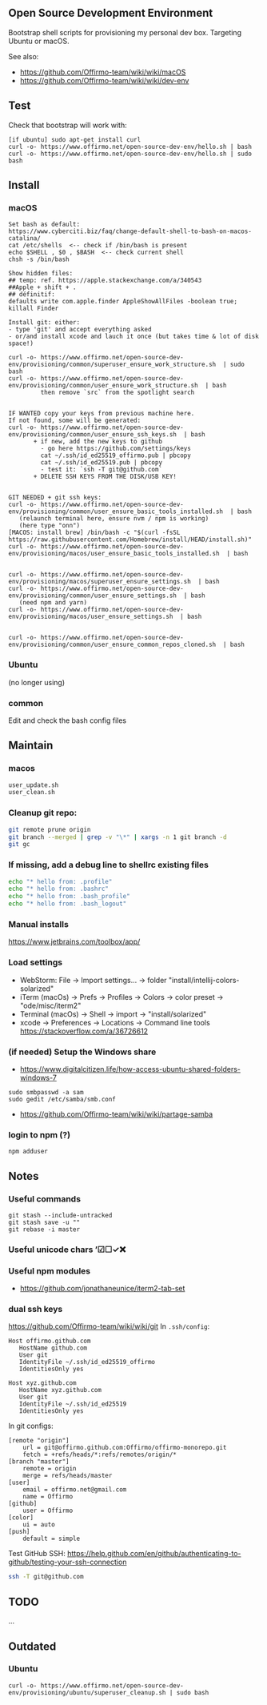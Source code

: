 ## Open Source Development Environment

Bootstrap shell scripts for provisioning my personal dev box. Targeting Ubuntu or macOS.

See also:
* https://github.com/Offirmo-team/wiki/wiki/macOS
* https://github.com/Offirmo-team/wiki/wiki/dev-env


## Test

Check that bootstrap will work with:

```
[if ubuntu] sudo apt-get install curl
curl -o- https://www.offirmo.net/open-source-dev-env/hello.sh | bash
curl -o- https://www.offirmo.net/open-source-dev-env/hello.sh | sudo bash
```


## Install

### macOS

```
Set bash as default:
https://www.cyberciti.biz/faq/change-default-shell-to-bash-on-macos-catalina/
cat /etc/shells  <-- check if /bin/bash is present
echo $SHELL , $0 , $BASH  <-- check current shell
chsh -s /bin/bash

Show hidden files:
## temp: ref. https://apple.stackexchange.com/a/340543
##Apple + shift + .
## définitif:
defaults write com.apple.finder AppleShowAllFiles -boolean true; killall Finder

Install git: either:
- type 'git' and accept everything asked
- or/and install xcode and lauch it once (but takes time & lot of disk space!)

curl -o- https://www.offirmo.net/open-source-dev-env/provisioning/common/superuser_ensure_work_structure.sh  | sudo bash
curl -o- https://www.offirmo.net/open-source-dev-env/provisioning/common/user_ensure_work_structure.sh  | bash
         then remove `src` from the spotlight search


IF WANTED copy your keys from previous machine here.
If not found, some will be generated:
curl -o- https://www.offirmo.net/open-source-dev-env/provisioning/common/user_ensure_ssh_keys.sh  | bash
       + if new, add the new keys to github
         - go here https://github.com/settings/keys
         cat ~/.ssh/id_ed25519_offirmo.pub | pbcopy
         cat ~/.ssh/id_ed25519.pub | pbcopy
         - test it: `ssh -T git@github.com`
       + DELETE SSH KEYS FROM THE DISK/USB KEY!


GIT NEEDED + git ssh keys:
curl -o- https://www.offirmo.net/open-source-dev-env/provisioning/common/user_ensure_basic_tools_installed.sh  | bash
   (relaunch terminal here, ensure nvm / npm is working)
   (here type "onn")
[MACOS: install brew] /bin/bash -c "$(curl -fsSL https://raw.githubusercontent.com/Homebrew/install/HEAD/install.sh)"
curl -o- https://www.offirmo.net/open-source-dev-env/provisioning/macos/user_ensure_basic_tools_installed.sh  | bash


curl -o- https://www.offirmo.net/open-source-dev-env/provisioning/macos/superuser_ensure_settings.sh  | bash
curl -o- https://www.offirmo.net/open-source-dev-env/provisioning/common/user_ensure_settings.sh  | bash
   (need npm and yarn)
curl -o- https://www.offirmo.net/open-source-dev-env/provisioning/macos/user_ensure_settings.sh  | bash


curl -o- https://www.offirmo.net/open-source-dev-env/provisioning/common/user_ensure_common_repos_cloned.sh  | bash

```

### Ubuntu
(no longer using)

### common

Edit and check the bash config files


## Maintain

### macos

```bash
user_update.sh
user_clean.sh
```

### Cleanup git repo:

```bash
git remote prune origin
git branch --merged | grep -v "\*" | xargs -n 1 git branch -d
git gc
```

### If missing, add a debug line to shellrc existing files
```bash
echo "* hello from: .profile"
echo "* hello from: .bashrc"
echo "* hello from: .bash_profile"
echo "* hello from: .bash_logout"
```

### Manual installs
https://www.jetbrains.com/toolbox/app/

### Load settings
* WebStorm: File -> Import settings... -> folder "install/intellij-colors-solarized"
* iTerm (macOs) -> Prefs -> Profiles -> Colors -> color preset -> "ode/misc/iterm2"
* Terminal (macOs) -> Shell -> import -> "install/solarized"
* xcode -> Preferences -> Locations -> Command line tools  https://stackoverflow.com/a/36726612

### (if needed) Setup the Windows share
* https://www.digitalcitizen.life/how-access-ubuntu-shared-folders-windows-7
```
sudo smbpasswd -a sam
sudo gedit /etc/samba/smb.conf
```
* https://github.com/Offirmo-team/wiki/wiki/partage-samba

### login to npm (?)
```
npm adduser
```



## Notes

### Useful commands
```
git stash --include-untracked
git stash save -u ""
git rebase -i master
```

### Useful unicode chars ’☑☐✓❌

### Useful npm modules
* https://github.com/jonathaneunice/iterm2-tab-set

### dual ssh keys
https://github.com/Offirmo-team/wiki/wiki/git
In `.ssh/config`:

```
Host offirmo.github.com
   HostName github.com
   User git
   IdentityFile ~/.ssh/id_ed25519_offirmo
   IdentitiesOnly yes

Host xyz.github.com
   HostName xyz.github.com
   User git
   IdentityFile ~/.ssh/id_ed25519
   IdentitiesOnly yes
```

In git configs:
```
[remote "origin"]
	url = git@offirmo.github.com:Offirmo/offirmo-monorepo.git
	fetch = +refs/heads/*:refs/remotes/origin/*
[branch "master"]
	remote = origin
	merge = refs/heads/master
[user]
	email = offirmo.net@gmail.com
	name = Offirmo
[github]
	user = Offirmo
[color]
	ui = auto
[push]
	default = simple
```

Test GitHub SSH: https://help.github.com/en/github/authenticating-to-github/testing-your-ssh-connection
```bash
ssh -T git@github.com
```


## TODO
...


## Outdated

### Ubuntu

```
curl -o- https://www.offirmo.net/open-source-dev-env/provisioning/ubuntu/superuser_cleanup.sh | sudo bash
```
